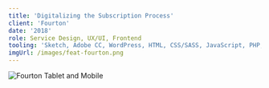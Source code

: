 ```yaml
---
title: 'Digitalizing the Subscription Process'
client: 'Fourton'
date: '2018'
role: Service Design, UX/UI, Frontend
tooling: 'Sketch, Adobe CC, WordPress, HTML, CSS/SASS, JavaScript, PHP, Docker, Gulp, Git'
imgUrl: /images/feat-fourton.png
---
```


![Fourton Tablet and Mobile](../images/client-fourton-1.jpg)
